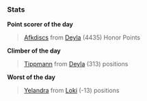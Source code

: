 

### Stats

**Point scorer of the day**
>[Afkdiscs](/#/character/Deyla/957079) from [Deyla](/#/ranking/Deyla)  (4435) Honor Points


**Climber of the day**
>[Tippmann](/#/character/Deyla/892112) from [Deyla](/#/ranking/Deyla)  (313) positions


**Worst of the day**
>[Yelandra](/#/character/Loki/916047) from [Loki](/#/ranking/Loki)  (-13) positions


